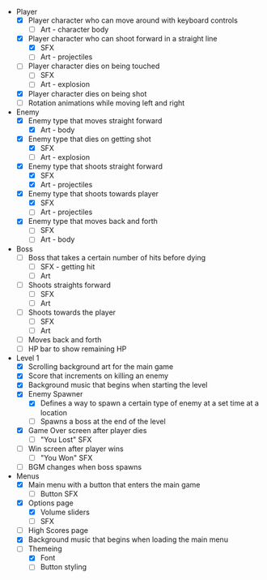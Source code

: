 - Player
	- [x] Player character who can move around with keyboard controls
		- [ ] Art - character body
	- [x] Player character who can shoot forward in a straight line
		- [x] SFX
		- [ ] Art - projectiles
	- [ ] Player character dies on being touched
		- [ ] SFX
		- [ ] Art - explosion
	- [x] Player character dies on being shot
	- [ ] Rotation animations while moving left and right

- Enemy
	- [x] Enemy type that moves straight forward
		- [x] Art - body
	- [x] Enemy type that dies on getting shot
		- [x] SFX
		- [ ] Art - explosion
	- [x] Enemy type that shoots straight forward
		- [x] SFX
		- [x] Art - projectiles
	- [x] Enemy type that shoots towards player
		- [x] SFX
		- [ ] Art - projectiles
	- [x] Enemy type that moves back and forth
		- [ ] SFX
		- [ ] Art - body

- Boss
	- [ ] Boss that takes a certain number of hits before dying
		- [ ] SFX - getting hit
		- [ ] Art
	- [ ] Shoots straights forward
		- [ ] SFX
		- [ ] Art
	- [ ] Shoots towards the player
		- [ ] SFX
		- [ ] Art
	- [ ] Moves back and forth
	- [ ] HP bar to show remaining HP

- Level 1
	- [x] Scrolling background art for the main game
	- [x] Score that increments on killing an enemy
	- [x] Background music that begins when starting the level
	- [x] Enemy Spawner
		- [x] Defines a way to spawn a certain type of enemy at a set time at a location
		- [ ] Spawns a boss at the end of the level
	- [x] Game Over screen after player dies
		- [ ] "You Lost" SFX
	- [ ] Win screen after player wins
		- [ ] "You Won" SFX
	- [ ] BGM changes when boss spawns

- Menus
	- [x] Main menu with a button that enters the main game
		- [ ] Button SFX
	- [x] Options page
		- [x] Volume sliders
		- [ ] SFX
	- [ ] High Scores page
	- [x] Background music that begins when loading the main menu
	- [ ] Themeing
		- [x] Font
		- [ ] Button styling
